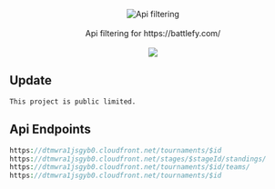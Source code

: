 
<p align=center>

  <img src="https://i.imgur.com/juRgeXQ.png" alt="Api filtering" />

  <br>
  <br>
  <span>Api filtering for https://battlefy.com/<br></span>
  <br>
  <a target="_blank" href="https://www.php.met" title="Php Version"><img src="https://img.shields.io/badge/php-8.0.1-purple.svg"></a>
</p>

## Update
```console
This project is public limited.
```

## Api Endpoints
```php
https://dtmwra1jsgyb0.cloudfront.net/tournaments/$id
https://dtmwra1jsgyb0.cloudfront.net/stages/$stageId/standings/
https://dtmwra1jsgyb0.cloudfront.net/tournaments/$id/teams/
https://dtmwra1jsgyb0.cloudfront.net/tournaments/$id
```
